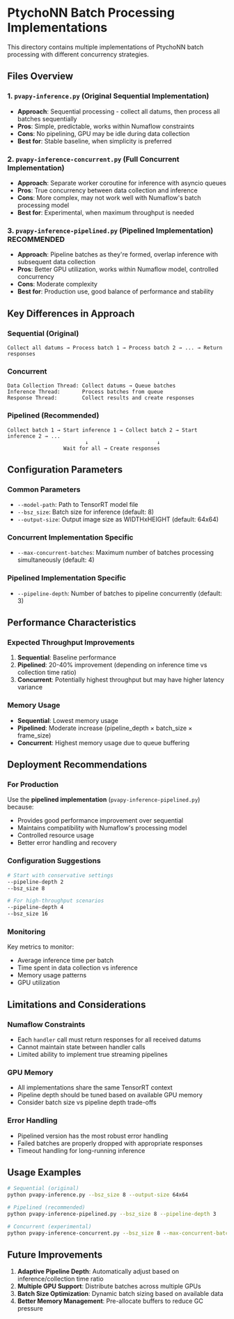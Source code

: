 # PtychoNN Batch Processing Implementations

This directory contains multiple implementations of PtychoNN batch processing with different concurrency strategies.

## Files Overview

### 1. `pvapy-inference.py` (Original Sequential Implementation)
- **Approach**: Sequential processing - collect all datums, then process all batches sequentially
- **Pros**: Simple, predictable, works within Numaflow constraints
- **Cons**: No pipelining, GPU may be idle during data collection
- **Best for**: Stable baseline, when simplicity is preferred

### 2. `pvapy-inference-concurrent.py` (Full Concurrent Implementation)
- **Approach**: Separate worker coroutine for inference with asyncio queues
- **Pros**: True concurrency between data collection and inference
- **Cons**: More complex, may not work well with Numaflow's batch processing model
- **Best for**: Experimental, when maximum throughput is needed

### 3. `pvapy-inference-pipelined.py` (Pipelined Implementation) **RECOMMENDED**
- **Approach**: Pipeline batches as they're formed, overlap inference with subsequent data collection
- **Pros**: Better GPU utilization, works within Numaflow model, controlled concurrency
- **Cons**: Moderate complexity
- **Best for**: Production use, good balance of performance and stability

## Key Differences in Approach

### Sequential (Original)
```
Collect all datums → Process batch 1 → Process batch 2 → ... → Return responses
```

### Concurrent
```
Data Collection Thread: Collect datums → Queue batches
Inference Thread:       Process batches from queue
Response Thread:        Collect results and create responses
```

### Pipelined (Recommended)
```
Collect batch 1 → Start inference 1 → Collect batch 2 → Start inference 2 → ...
                         ↓                      ↓
                  Wait for all → Create responses
```

## Configuration Parameters

### Common Parameters
- `--model-path`: Path to TensorRT model file
- `--bsz_size`: Batch size for inference (default: 8)
- `--output-size`: Output image size as WIDTHxHEIGHT (default: 64x64)

### Concurrent Implementation Specific
- `--max-concurrent-batches`: Maximum number of batches processing simultaneously (default: 4)

### Pipelined Implementation Specific  
- `--pipeline-depth`: Number of batches to pipeline concurrently (default: 3)

## Performance Characteristics

### Expected Throughput Improvements

1. **Sequential**: Baseline performance
2. **Pipelined**: 20-40% improvement (depending on inference time vs collection time ratio)
3. **Concurrent**: Potentially highest throughput but may have higher latency variance

### Memory Usage

- **Sequential**: Lowest memory usage
- **Pipelined**: Moderate increase (pipeline_depth × batch_size × frame_size)
- **Concurrent**: Highest memory usage due to queue buffering

## Deployment Recommendations

### For Production
Use the **pipelined implementation** (`pvapy-inference-pipelined.py`) because:
- Provides good performance improvement over sequential
- Maintains compatibility with Numaflow's processing model
- Controlled resource usage
- Better error handling and recovery

### Configuration Suggestions
```bash
# Start with conservative settings
--pipeline-depth 2
--bsz_size 8

# For high-throughput scenarios
--pipeline-depth 4
--bsz_size 16
```

### Monitoring
Key metrics to monitor:
- Average inference time per batch
- Time spent in data collection vs inference
- Memory usage patterns
- GPU utilization

## Limitations and Considerations

### Numaflow Constraints
- Each `handler` call must return responses for all received datums
- Cannot maintain state between handler calls
- Limited ability to implement true streaming pipelines

### GPU Memory
- All implementations share the same TensorRT context
- Pipeline depth should be tuned based on available GPU memory
- Consider batch size vs pipeline depth trade-offs

### Error Handling
- Pipelined version has the most robust error handling
- Failed batches are properly dropped with appropriate responses
- Timeout handling for long-running inference

## Usage Examples

```bash
# Sequential (original)
python pvapy-inference.py --bsz_size 8 --output-size 64x64

# Pipelined (recommended)
python pvapy-inference-pipelined.py --bsz_size 8 --pipeline-depth 3

# Concurrent (experimental)
python pvapy-inference-concurrent.py --bsz_size 8 --max-concurrent-batches 4
```

## Future Improvements

1. **Adaptive Pipeline Depth**: Automatically adjust based on inference/collection time ratio
2. **Multiple GPU Support**: Distribute batches across multiple GPUs
3. **Batch Size Optimization**: Dynamic batch sizing based on available data
4. **Better Memory Management**: Pre-allocate buffers to reduce GC pressure
